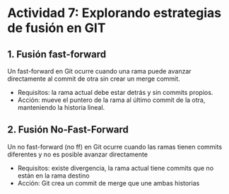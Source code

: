 # Actividad 7: Explorando estrategias de fusión en GIT

## 1. Fusión fast-forward
Un fast-forward en Git ocurre cuando una rama puede avanzar directamente al commit de otra sin crear un merge commit.  

- Requisitos: la rama actual debe estar detrás y sin commits propios.  
- Acción: mueve el puntero de la rama al último commit de la otra, manteniendo la historia lineal.  

## 2. Fusión No-Fast-Forward
Un no fast-forward (no ff) en Git ocurre cuando las ramas tienen commits diferentes y no es posible avanzar directamente  

- Requisitos: existe divergencia, la rama actual tiene commits que no están en la rama destino
- Acción: Git crea un commit de merge que une ambas historias
